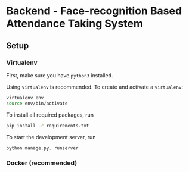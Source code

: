 # Backend - Face-recognition Based Attendance Taking System 

## Setup
### Virtualenv
First, make sure you have `python3` installed.

Using `virtualenv` is recommended. To create and activate a `virtualenv`:

```sh
virtualenv env
source env/bin/activate
```

To install all required packages, run
```sh
pip install -r requirements.txt
```

To start the development server, run

```sh
python manage.py. runserver
```
### Docker (recommended)
